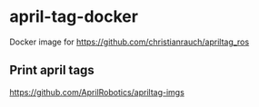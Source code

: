 # april-tag-docker
Docker image for https://github.com/christianrauch/apriltag_ros

## Print april tags

https://github.com/AprilRobotics/apriltag-imgs
